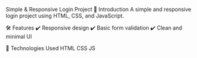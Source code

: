 Simple & Responsive Login Project
📌 Introduction
A simple and responsive login project using HTML, CSS, and JavaScript.

🛠 Features
✔️ Responsive design
✔️ Basic form validation
✔️ Clean and minimal UI

📌 Technologies Used
HTML
CSS
JS
